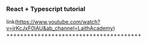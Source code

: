 ### React + Typescript tutorial 

link(https://www.youtube.com/watch?v=jrKcJxF0lAU&ab_channel=LaithAcademy)
+++++++++++++++++++++++++++++++++++++++